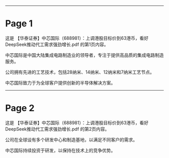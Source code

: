 

---

# Page 1

这是 【华泰证券】中芯国际（688981）：上调港股目标价到63港币，看好DeepSeek推动代工需求强劲增长.pdf 的第1页内容。

中芯国际是中国大陆集成电路制造业的领导者，专注于提供高品质的集成电路制造服务。

公司拥有先进的工艺技术，包括28纳米、14纳米、12纳米和7纳米工艺节点。

中芯国际致力于为全球客户提供创新的半导体解决方案。

---

# Page 2

这是 【华泰证券】中芯国际（688981）：上调港股目标价到63港币，看好DeepSeek推动代工需求强劲增长.pdf 的第2页内容。

公司在全球设有多个研发中心和制造基地，以满足不同客户的需求。

中芯国际持续投资于研发，以保持在技术上的竞争优势。